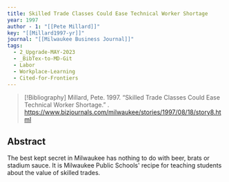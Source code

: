 ```yaml
---
title: Skilled Trade Classes Could Ease Technical Worker Shortage
year: 1997
author - 1: "[[Pete Millard]]"
key: "[[Millard1997-yr]]"
journal: "[[Milwaukee Business Journal]]"
tags:
  - 2_Upgrade-MAY-2023
  - _BibTex-to-MD-Git
  - Labor
  - Workplace-Learning
  - Cited-for-Frontiers
---
```


> [!Bibliography]
> Millard, Pete. 1997. “Skilled Trade Classes Could Ease Technical Worker Shortage.” . https://www.bizjournals.com/milwaukee/stories/1997/08/18/story8.html

## Abstract
The best kept secret in Milwaukee has nothing to do with beer, brats or stadium sauce. It is Milwaukee Public Schools' recipe for teaching students about the value of skilled trades.